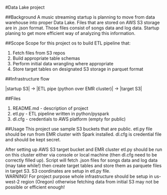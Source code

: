#Data Lake project

##Background
A music streaming startup is planning to move from data warehouse into proper Data Lake. Files that are stored on AWS S3 storage are in .json format. Those files consist of songs data and log data. Startup planing to get more efficient way of analyzing this information.

##Scope
Scope for this project os to build ETL pipeline that:
1. Fetch files from S3 repos
2. Build appropriate table schemas
3. Perform initial data wrangling where appropriate
4. Store target tables on designated S3 storage in parquet format

##Infrastructure flow
 
|startup S3|  -> |ETL pipe (python over EMR cluster)| -> |target S3| 

##Files
1. README.md - description of project
2. etl.py - ETL pipeline written in python/pyspark
3. dl.cfg - credentials to AWS platform (empty for public)

##Usage
This project use sample S3 buckets that are public.
etl.py file should be run from EMR cluster with Spark installed.
dl.cfg is credential file and should be kept secret.

After setting up AWS S3 target bucket and EMR cluster etl.py should be run on this cluster either via console or local machine (then dl.cfg need to be correctly filled up). Script will fetch .json files for songs data and log data (may take  while!) then create target tables and store them as parquete files in target S3. S3 coordinates are setup in etl.py file. </br>
WARNING! For project purpose whole infrastructure should be setup in us-west-2 region (Oregon) otherwise fetching data from initial S3 may not be possible or efficient enough!